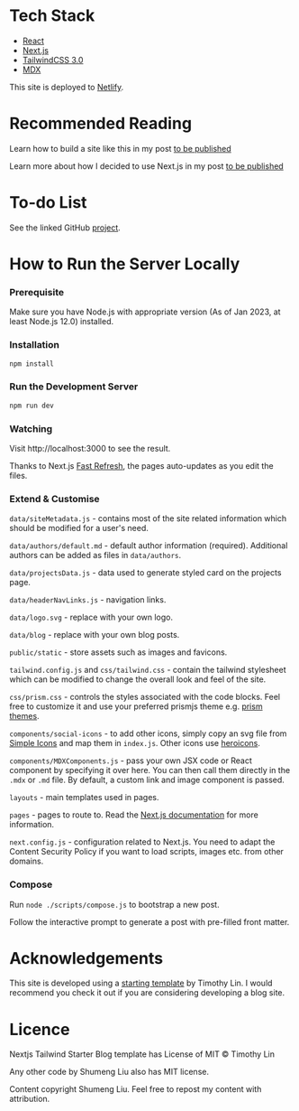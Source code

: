 # Tech Stack

- [React](https://reactjs.org/)
- [Next.js](https://nextjs.org/)
- [TailwindCSS 3.0](https://tailwindcss.com/)
- [MDX](https://mdxjs.com/)

This site is deployed to [Netlify](https://www.netlify.com/).

# Recommended Reading

Learn how to build a site like this in my post
[to be published](TODO)

Learn more about how I decided to use Next.js in my post
[to be published](TODO)

# To-do List

See the linked GitHub [project](https://github.com/users/shumengliu/projects/1).

# How to Run the Server Locally

### Prerequisite

Make sure you have Node.js with appropriate version (As of Jan 2023, at least Node.js 12.0) installed.

### Installation

```bash
npm install
```

### Run the Development Server

```bash
npm run dev
```

### Watching

Visit http://localhost:3000 to see the result.

Thanks to Next.js [Fast Refresh](https://nextjs.org/docs/basic-features/fast-refresh), the pages auto-updates as you edit the files.

### Extend & Customise

`data/siteMetadata.js` - contains most of the site related information which should be modified for a user's need.

`data/authors/default.md` - default author information (required). Additional authors can be added as files in `data/authors`.

`data/projectsData.js` - data used to generate styled card on the projects page.

`data/headerNavLinks.js` - navigation links.

`data/logo.svg` - replace with your own logo.

`data/blog` - replace with your own blog posts.

`public/static` - store assets such as images and favicons.

`tailwind.config.js` and `css/tailwind.css` - contain the tailwind stylesheet which can be modified to change the overall look and feel of the site.

`css/prism.css` - controls the styles associated with the code blocks. Feel free to customize it and use your preferred prismjs theme e.g. [prism themes](https://github.com/PrismJS/prism-themes).

`components/social-icons` - to add other icons, simply copy an svg file from [Simple Icons](https://simpleicons.org/) and map them in `index.js`. Other icons use [heroicons](https://heroicons.com/).

`components/MDXComponents.js` - pass your own JSX code or React component by specifying it over here. You can then call them directly in the `.mdx` or `.md` file. By default, a custom link and image component is passed.

`layouts` - main templates used in pages.

`pages` - pages to route to. Read the [Next.js documentation](https://nextjs.org/docs) for more information.

`next.config.js` - configuration related to Next.js. You need to adapt the Content Security Policy if you want to load scripts, images etc. from other domains.

### Compose

Run `node ./scripts/compose.js` to bootstrap a new post.

Follow the interactive prompt to generate a post with pre-filled front matter.

# Acknowledgements

This site is developed using a [starting template](https://github.com/timlrx/tailwind-nextjs-starter-blog) by Timothy Lin.
I would recommend you check it out if you are considering developing a blog site.

# Licence

Nextjs Tailwind Starter Blog template has License of MIT © Timothy Lin

Any other code by Shumeng Liu also has MIT license.

Content copyright Shumeng Liu. Feel free to repost my content with attribution.

